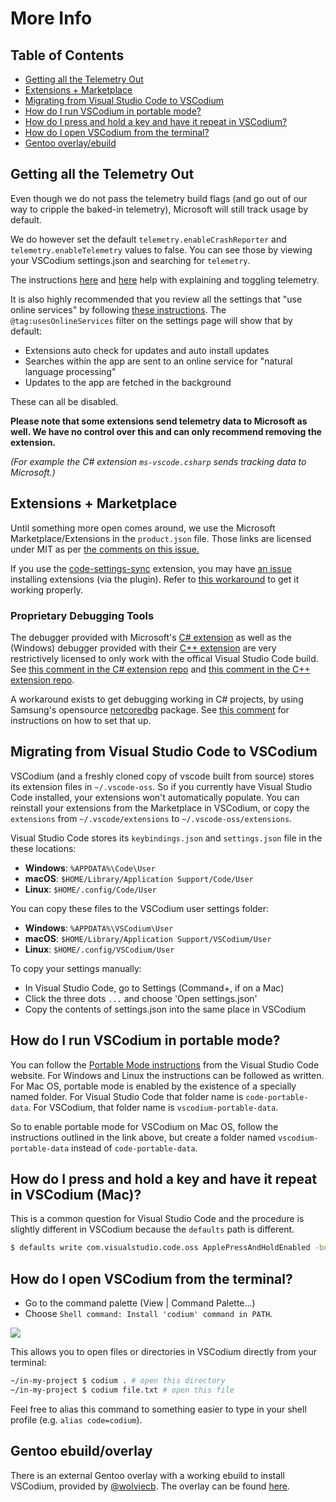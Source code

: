 # More Info

## Table of Contents

- [Getting all the Telemetry Out](#disable-telemetry)
- [Extensions + Marketplace](#extensions-marketplace)
- [Migrating from Visual Studio Code to VSCodium](#migrating)
- [How do I run VSCodium in portable mode?](#portable)
- [How do I press and hold a key and have it repeat in VSCodium?](#press-and-hold)
- [How do I open VSCodium from the terminal?](#terminal-support)
- [Gentoo overlay/ebuild](#gentoo-overlay)

## <a id="disable-telemetry"></a>Getting all the Telemetry Out

Even though we do not pass the telemetry build flags (and go out of our way to cripple the baked-in telemetry), Microsoft will still track usage by default.

We do however set the default `telemetry.enableCrashReporter` and `telemetry.enableTelemetry` values to false. You can see those by viewing your VSCodium settings.json and searching for `telemetry`.

The instructions [here](https://code.visualstudio.com/docs/supporting/faq#_how-to-disable-telemetry-reporting) and [here](https://code.visualstudio.com/docs/supporting/faq#_how-to-disable-crash-reporting) help with explaining and toggling telemetry.

It is also highly recommended that you review all the settings that "use online services" by following [these instructions](https://code.visualstudio.com/docs/supporting/faq#_managing-online-services). The `@tag:usesOnlineServices` filter on the settings page will show that by default:

- Extensions auto check for updates and auto install updates
- Searches within the app are sent to an online service for "natural language processing"
- Updates to the app are fetched in the background

These can all be disabled.

__Please note that some extensions send telemetry data to Microsoft as well. We have no control over this and can only recommend removing the extension.__

_(For example the C# extension `ms-vscode.csharp` sends tracking data to Microsoft.)_

## <a id="extensions-marketplace"></a>Extensions + Marketplace

Until something more open comes around, we use the Microsoft Marketplace/Extensions in the `product.json` file. Those links are licensed under MIT as per [the comments on this issue.](https://github.com/Microsoft/vscode/issues/31168#issuecomment-317319063)

If you use the [code-settings-sync](https://github.com/shanalikhan/code-settings-sync) extension, you may have [an issue](https://github.com/VSCodium/vscodium/issues/72) installing extensions (via the plugin). Refer to [this workaround](https://github.com/shanalikhan/code-settings-sync/issues/668#issuecomment-462065341) to get it working properly.

### Proprietary Debugging Tools

The debugger provided with Microsoft's [C# extension](https://github.com/OmniSharp/omnisharp-vscode) as well as the (Windows) debugger provided with their [C++ extension](https://github.com/Microsoft/vscode-cpptools) are very restrictively licensed to only work with the offical Visual Studio Code build. See [this comment in the C# extension repo](https://github.com/OmniSharp/omnisharp-vscode/issues/2491#issuecomment-418811364) and [this comment in the C++ extension repo](https://github.com/Microsoft/vscode-cpptools/issues/21#issuecomment-248349017).

A workaround exists to get debugging working in C# projects, by using Samsung's opensource [netcoredbg](https://github.com/Samsung/netcoredbg) package. See [this comment](https://github.com/VSCodium/vscodium/issues/82#issue-409806641) for instructions on how to set that up.

## <a id="migrating"></a>Migrating from Visual Studio Code to VSCodium

VSCodium (and a freshly cloned copy of vscode built from source) stores its extension files in `~/.vscode-oss`. So if you currently have Visual Studio Code installed, your extensions won't automatically populate. You can reinstall your extensions from the Marketplace in VSCodium, or copy the `extensions` from `~/.vscode/extensions` to `~/.vscode-oss/extensions`.

Visual Studio Code stores its `keybindings.json` and `settings.json` file in the these locations:

- __Windows__: `%APPDATA%\Code\User`
- __macOS__: `$HOME/Library/Application Support/Code/User`
- __Linux__: `$HOME/.config/Code/User`

You can copy these files to the VSCodium user settings folder:

- __Windows__: `%APPDATA%\VSCodium\User`
- __macOS__: `$HOME/Library/Application Support/VSCodium/User`
- __Linux__: `$HOME/.config/VSCodium/User`

To copy your settings manually:

- In Visual Studio Code, go to Settings (Command+, if on a Mac)
- Click the three dots `...` and choose 'Open settings.json'
- Copy the contents of settings.json into the same place in VSCodium

## <a id="portable"></a>How do I run VSCodium in portable mode?
You can follow the [Portable Mode instructions](https://code.visualstudio.com/docs/editor/portable) from the Visual Studio Code website. For Windows and Linux the instructions can be followed as written. For Mac OS, portable mode is enabled by the existence of a specially named folder. For Visual Studio Code that folder name is `code-portable-data`. For VSCodium, that folder name is `vscodium-portable-data`. 

So to enable portable mode for VSCodium on Mac OS, follow the instructions outlined in the link above, but create a folder named `vscodium-portable-data` instead of `code-portable-data`.

## <a id="press-and-hold"></a>How do I press and hold a key and have it repeat in VSCodium (Mac)?

This is a common question for Visual Studio Code and the procedure is slightly different in VSCodium because the `defaults` path is different.

```bash
$ defaults write com.visualstudio.code.oss ApplePressAndHoldEnabled -bool false
```

## <a id="terminal-support"></a>How do I open VSCodium from the terminal?

- Go to the command palette (View | Command Palette...)
- Choose `Shell command: Install 'codium' command in PATH`.

![](https://user-images.githubusercontent.com/2707340/60140295-18338a00-9766-11e9-8fda-b525b6f15c13.png)

This allows you to open files or directories in VSCodium directly from your terminal:

```bash
~/in-my-project $ codium . # open this directory
~/in-my-project $ codium file.txt # open this file
```

Feel free to alias this command to something easier to type in your shell profile (e.g. `alias code=codium`).

## <a id="gentoo-overlay"></a>Gentoo ebuild/overlay

There is an external Gentoo overlay with a working ebuild to install VSCodium, provided by [@wolviecb](https://github.com/wolviecb/). The overlay can be found [here](https://github.com/wolviecb/overlay).

